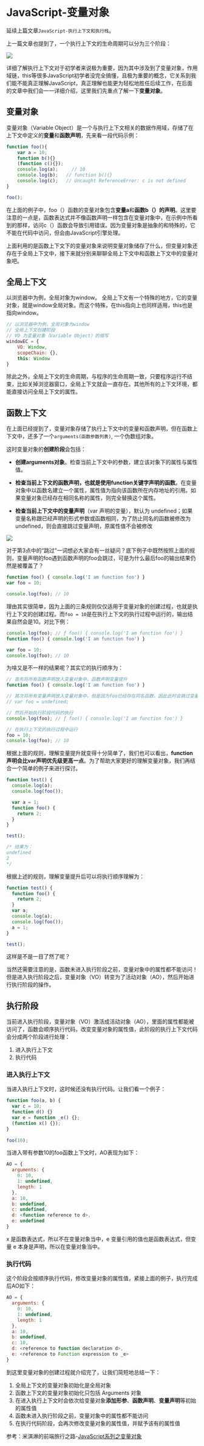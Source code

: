 # JavaScript-变量对象

延续上篇文章`JavaScript-执行上下文和执行栈`。

上一篇文章也提到了，一个执行上下文的生命周期可以分为三个阶段：

<img src="https://picb.zhimg.com/80/v2-242a1a5a6865299f2ed40d6d35d0077a_1440w.jpg"/>

详细了解执行上下文对于初学者来说极为重要，因为其中涉及到了变量对象，作用域链，this等很多JavaScript初学者没完全搞懂，且极为重要的概念，它关系到我们能不能真正理解JavaScript，真正理解也能更为轻松地胜任后续工作，在后面的文章中我们会一一详细介绍，这里我们先重点了解一下**变量对象**。

## 变量对象

变量对象（Variable Object）是一个与执行上下文相关的数据作用域，存储了在上下文中定义的**变量**和**函数声明**，先来看一段代码示例：

```javascript
function foo(){
    var a = 10;     
    function b(){}
    (function c(){});
    console.log(a);     // 10
    console.log(b);   // function b(){}
    console.log(c);   // Uncaught ReferenceError: c is not defined
}

foo();
```

在上面的例子中，foo（）函数的变量对象包含**变量a**和**函数b（）的声明**。这里要注意的一点是，函数表达式并不像函数声明一样包含在变量对象中，在示例中所看到的那样，访问c（）函数会导致引用错误。因为变量对象是抽象的和特殊的，它不能在代码中访问，但会由JavaScript引擎处理。

上面利用的是函数上下文下的变量对象来说明变量对象储存了什么，但变量对象还存在于全局上下文中，接下来就分别来聊聊全局上下文中和函数上下文中的变量对象吧。

## 全局上下文

以浏览器中为例，全局对象为window。 全局上下文有一个特殊的地方，它的变量对象，就是window全局对象。而这个特殊，在this指向上也同样适用，this也是指向window。

```javascript
// 以浏览器中为例，全局对象为window
// 全局上下文创建阶段
// VO 为变量对象（Variable Object）的缩写
windowEC = {
    VO: Window,
    scopeChain: {},
    this: Window
}
```

除此之外，全局上下文的生命周期，与程序的生命周期一致，只要程序运行不结束，比如关掉浏览器窗口，全局上下文就会一直存在。其他所有的上下文环境，都能直接访问全局上下文的属性。

## 函数上下文

在上面已经提到了，变量对象存储了执行上下文中的变量和函数声明，但在函数上下文中，还多了一个`arguments(函数参数列表)`, 一个伪数组对象。

这时变量对象的**创建阶段**会包括：

+ **创建arguments对象**。检查当前上下文中的参数，建立该对象下的属性与属性值。

+ **检查当前上下文的函数声明，也就是使用function关键字声明的函数**。在变量对象中以函数名建立一个属性，属性值为指向该函数所在内存地址的引用。如果变量对象已经存在相同名称的属性，则完全替换这个属性。

+ **检查当前上下文中的变量声明**（var 声明的变量），默认为 undefined；如果变量名称跟已经声明的形式参数或函数相同，为了防止同名的函数被修改为undefined，则会直接跳过变量声明，原属性值不会被修改

<img src="https://pic2.zhimg.com/80/v2-4a1fa8545d62c3ce8d02a0c6c316e6c3_1440w.jpg"/>

对于第3点中的“跳过”一词想必大家会有一丝疑问？底下例子中既然按照上面的规则，变量声明的foo遇到函数声明的foo会跳过，可是为什么最后foo的输出结果仍然是被覆盖了？

```javascript
function foo() { console.log('I am function foo') }
var foo = 10;

console.log(foo); // 10
```

理由其实很简单，因为上面的三条规则仅仅适用于变量对象的创建过程，也就是执行上下文的创建过程。而`foo = 10`是在执行上下文的执行过程中运行的，输出结果自然会是10。对比下例：

```javascript
console.log(foo); // ƒ foo() { console.log('I am function foo') }
function foo() { console.log('I am function foo') }

var foo = 10;
console.log(foo); // 10
```

为啥又是不一样的结果呢？其实它的执行顺序为：

```javascript
// 首先将所有函数声明放入变量对象中，函数声明变量提升
function foo() { console.log('I am function foo') }

// 其次将所有变量声明放入变量对象中，但是因为foo已经存在同名函数，因此此时会跳过变量声明默认undefined的赋值
// var foo = undefined;

// 然后开始执行阶段代码的执行
console.log(foo); // ƒ foo() { console.log('I am function foo') }

// 在执行上下文的执行过程中运行
foo = 10;
console.log(foo); // 10
```

根据上面的规则，理解变量提升就变得十分简单了，我们也可以看出，**function声明会比var声明优先级更高一点**。为了帮助大家更好的理解变量对象，我们再结合一个简单的例子来进行探讨。

```javascript
function test() {
  console.log(a);
  console.log(foo());

  var a = 1;
  function foo() {
    return 2;
  }
}

test();

/* 结果为：
undefined
2
*/
```

根据上述的规则，理解变量提升后可以将执行顺序理解为：

```javascript
function test() {
  function foo() {
    return 2;
  }
  var a;
  console.log(a);
  console.log(foo());
  a = 1;
}

test();
```

这样是不是一目了然了呢？

当然还需要注意的是，函数未进入执行阶段之前，变量对象中的属性都不能访问！但是进入执行阶段之后，变量对象（VO）转变为了活动对象（AO），然后开始进行执行阶段的操作。

## 执行阶段

当前进入执行阶段，变量对象（VO）激活成活动对象（AO），里面的属性都能被访问了，函数会顺序执行代码，改变变量对象的属性值，此阶段的执行上下文代码会分成两个阶段进行处理：

1. 进入执行上下文
2. 执行代码

### 进入执行上下文

当进入执行上下文时，这时候还没有执行代码。让我们看一个例子：

```javascript
function foo(a, b) {
  var c = 10;
  function d() {}
  var e = function _e() {};
  (function x() {});
}
  
foo(10); 
```

当进入带有参数10的foo函数上下文时，AO表现为如下：

```javascript
AO = {
  arguments: {
    0: 10,
    1: undefined,
    length: 1
  },
  a: 10,
  b: undefined,
  c: undefined,
  d: <function reference to d>,
  e: undefined
}
```

x 是函数表达式，所以不在变量对象当中，e 变量引用的值也是函数表达式，但变量 e 本身是声明，所以在变量对象当中。

### 执行代码

这个阶段会按顺序执行代码，修改变量对象的属性值，紧接上面的例子，执行完成后AO如下：

```javascript
AO = {
  arguments: {
    0: 10,
    1: undefined,
    length: 1
  },
  a: 10,
  b: undefined,
  c: 10,
  d: <reference to function declaration d>,
  e: <reference to Function expression to _e>
}
```

到这里变量对象的创建过程就介绍完了，让我们简短地总结一下：

1. 全局上下文的变量对象初始化是全局对象
2. 函数上下文的变量对象初始化只包括 Arguments 对象
3. 在进入执行上下文时会依次给变量对象**添加形参**、**函数声明**、**变量声明**等初始的属性值
4. 函数未进入执行阶段之前，变量对象中的属性都不能访问
5. 在执行代码阶段，会再次修改变量对象的属性值，并赋予该有的属性值

参考：米淇淋的前端旅行之路-[JavaScript系列之变量对象](https://zhuanlan.zhihu.com/p/69142071)
